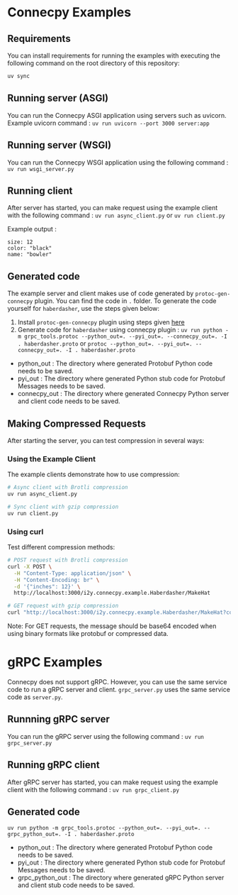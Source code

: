# Connecpy Examples

## Requirements
You can install requirements for running the examples with executing the following command on the root directory of this repository:
```sh
uv sync
```

## Running server (ASGI)
You can run the Connecpy ASGI application using servers such as uvicorn.
Example uvicorn command : `uv run uvicorn --port 3000 server:app`

## Running server (WSGI)
You can run the Connecpy WSGI application using the following command :
`uv run wsgi_server.py`

## Running client
After server has started, you can make request using the example client with the following command :
`uv run async_client.py` or `uv run client.py`

Example output :
```
size: 12
color: "black"
name: "bowler"
```

## Generated code
The example server and client makes use of code generated by `protoc-gen-connecpy` plugin. You can find the code in `.` folder. To generate the code yourself for `haberdasher`, use the steps given below:
1. Install `protoc-gen-connecpy` plugin using steps given [here](/README.md)
2. Generate code for `haberdasher` using connecpy plugin :
`uv run python -m grpc_tools.protoc --python_out=. --pyi_out=. --connecpy_out=. -I . haberdasher.proto`
or
`protoc --python_out=. --pyi_out=. --connecpy_out=. -I . haberdasher.proto`
  - python_out : The directory where generated Protobuf Python code needs to be saved.
  - pyi_out : The directory where generated Python stub code for Protobuf Messages needs to be saved.
  - connecpy_out : The directory where generated Connecpy Python server and client code needs to be saved.

## Making Compressed Requests

After starting the server, you can test compression in several ways:

### Using the Example Client
The example clients demonstrate how to use compression:

```sh
# Async client with Brotli compression
uv run async_client.py

# Sync client with gzip compression
uv run client.py
```

### Using curl
Test different compression methods:

```sh
# POST request with Brotli compression
curl -X POST \
  -H "Content-Type: application/json" \
  -H "Content-Encoding: br" \
  -d '{"inches": 12}' \
  http://localhost:3000/i2y.connecpy.example.Haberdasher/MakeHat

# GET request with gzip compression
curl "http://localhost:3000/i2y.connecpy.example.Haberdasher/MakeHat?compression=gzip&message=eyJpbmNoZXMiOjEyfQ==&base64=1"
```

Note: For GET requests, the message should be base64 encoded when using binary formats like protobuf or compressed data.

# gRPC Examples
Connecpy does not support gRPC. However, you can use the same service code to run a gRPC server and client.
`grpc_server.py` uses the same service code as `server.py`.


## Runnning gRPC server
You can run the gRPC server using the following command :
`uv run grpc_server.py`


## Running gRPC client
After gRPC server has started, you can make request using the example client with the following command :
`uv run grpc_client.py`

## Generated code
`uv run python -m grpc_tools.protoc --python_out=. --pyi_out=. --grpc_python_out=. -I . haberdasher.proto`
  - python_out : The directory where generated Protobuf Python code needs to be saved.
  - pyi_out : The directory where generated Python stub code for Protobuf Messages needs to be saved.
  - grpc_python_out : The directory where generated gRPC Python server and client stub code needs to be saved.
